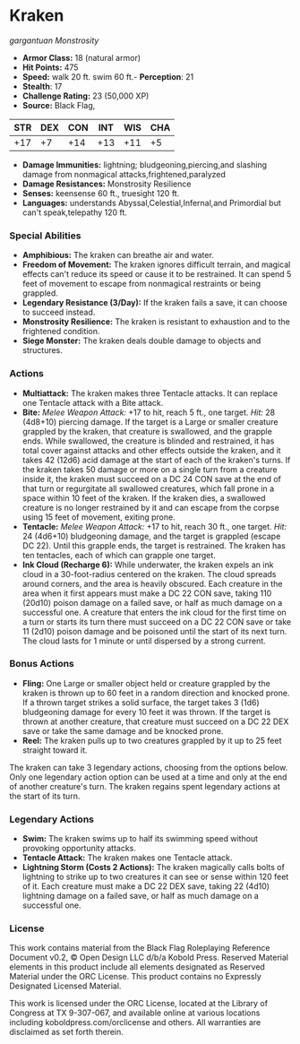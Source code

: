 # Kraken

*gargantuan* *Monstrosity*

- **Armor Class:** 18 (natural armor)
- **Hit Points:** 475 
- **Speed:** walk 20 ft. swim 60 ft.- **Perception**: 21
- **Stealth**: 17
- **Challenge Rating:** 23 (50,000 XP)
- **Source:** Black Flag,

| STR | DEX | CON | INT | WIS | CHA |
| --- | --- | --- | --- | --- | --- |
| +17 | +7 | +14 | +13 | +11 | +5 |

- **Damage Immunities:** lightning; bludgeoning,piercing,and slashing damage from nonmagical attacks,frightened,paralyzed
- **Damage Resistances:** Monstrosity Resilience
- **Senses:** keensense 60 ft., truesight 120 ft.
- **Languages:** understands Abyssal,Celestial,Infernal,and Primordial but can't speak,telepathy 120 ft.

### Special Abilities

- **Amphibious:** The kraken can breathe air and water.
- **Freedom of Movement:** The kraken ignores difficult terrain, and magical effects can't reduce its speed or cause it to be restrained. It can spend 5 feet of movement to escape from nonmagical restraints or being grappled.
- **Legendary Resistance (3/Day):** If the kraken fails a save, it can choose to succeed instead.
- **Monstrosity Resilience:** The kraken is resistant to exhaustion and to the frightened condition.
- **Siege Monster:** The kraken deals double damage to objects and structures.

### Actions

- **Multiattack:** The kraken makes three Tentacle attacks. It can replace one Tentacle attack with a Bite attack.
- **Bite:** _Melee Weapon Attack:_ +17 to hit, reach 5 ft., one target. _Hit:_ 28 (4d8+10) piercing damage. If the target is a Large or smaller creature grappled by the kraken, that creature is swallowed, and the grapple ends. While swallowed, the creature is blinded and restrained, it has total cover against attacks and other effects outside the kraken, and it takes 42 (12d6) acid damage at the start of each of the kraken's turns. If the kraken takes 50 damage or more on a single turn from a creature inside it, the kraken must succeed on a DC 24 CON save at the end of that turn or regurgitate all swallowed creatures, which fall prone in a space within 10 feet of the kraken. If the kraken dies, a swallowed creature is no longer restrained by it and can escape from the corpse using 15 feet of movement, exiting prone.
- **Tentacle:** _Melee Weapon Attack:_ +17 to hit, reach 30 ft., one target. _Hit:_ 24 (4d6+10) bludgeoning damage, and the target is grappled (escape DC 22). Until this grapple ends, the target is restrained. The kraken has ten tentacles, each of which can grapple one target.
- **Ink Cloud (Recharge 6):** While underwater, the kraken expels an ink cloud in a 30-foot-radius centered on the kraken. The cloud spreads around corners, and the area is heavily obscured. Each creature in the area when it first appears must make a DC 22 CON save, taking 110 (20d10) poison damage on a failed save, or half as much damage on a successful one. A creature that enters the ink cloud for the first time on a turn or starts its turn there must succeed on a DC 22 CON save or take 11 (2d10) poison damage and be poisoned until the start of its next turn. The cloud lasts for 1 minute or until dispersed by a strong current.

### Bonus Actions

- **Fling:** One Large or smaller object held or creature grappled by the kraken is thrown up to 60 feet in a random direction and knocked prone. If a thrown target strikes a solid surface, the target takes 3 (1d6) bludgeoning damage for every 10 feet it was thrown. If the target is thrown at another creature, that creature must succeed on a DC 22 DEX save or take the same damage and be knocked prone.
- **Reel:** The kraken pulls up to two creatures grappled by it up to 25 feet straight toward it.

The kraken can take 3 legendary actions, choosing from the options below. Only one legendary action option can be used at a time and only at the end of another creature's turn. The kraken regains spent legendary actions at the start of its turn.

### Legendary Actions

- **Swim:** The kraken swims up to half its swimming speed without provoking opportunity attacks.
- **Tentacle Attack:** The kraken makes one Tentacle attack.
- **Lightning Storm (Costs 2 Actions):** The kraken magically calls bolts of lightning to strike up to two creatures it can see or sense within 120 feet of it. Each creature must make a DC 22 DEX save, taking 22 (4d10) lightning damage on a failed save, or half as much damage on a successful one.


### License

This work contains material from the Black Flag Roleplaying Reference Document v0.2, © Open Design LLC d/b/a Kobold Press. Reserved Material elements in this product include all elements designated as Reserved Material under the ORC License. This product contains no Expressly Designated Licensed Material.

This work is licensed under the ORC License, located at the Library of Congress at TX 9-307-067, and available online at various locations including koboldpress.com/orclicense and others. All warranties are disclaimed as set forth therein.
